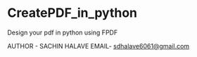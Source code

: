 # CreatePDF_in_python
Design your pdf in python using FPDF




AUTHOR - SACHIN HALAVE
EMAIL- sdhalave6061@gmail.com
